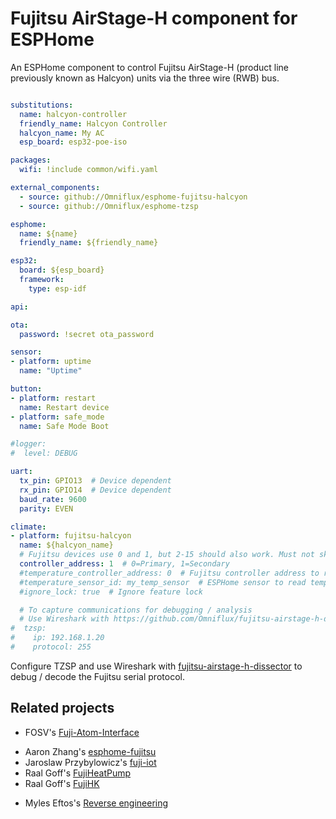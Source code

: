 # Fujitsu AirStage-H component for ESPHome

An ESPHome component to control Fujitsu AirStage-H (product line previously known as Halcyon) units via the three wire (RWB) bus.

```yaml

substitutions:
  name: halcyon-controller
  friendly_name: Halcyon Controller
  halcyon_name: My AC
  esp_board: esp32-poe-iso

packages:
  wifi: !include common/wifi.yaml

external_components:
  - source: github://Omniflux/esphome-fujitsu-halcyon
  - source: github://Omniflux/esphome-tzsp

esphome:
  name: ${name}
  friendly_name: ${friendly_name}

esp32:
  board: ${esp_board}
  framework:
    type: esp-idf

api:

ota:
  password: !secret ota_password

sensor:
- platform: uptime
  name: "Uptime"

button:
- platform: restart
  name: Restart device
- platform: safe_mode
  name: Safe Mode Boot

#logger:
#  level: DEBUG

uart:
  tx_pin: GPIO13  # Device dependent
  rx_pin: GPIO14  # Device dependent
  baud_rate: 9600
  parity: EVEN

climate:
- platform: fujitsu-halcyon
  name: ${halcyon_name}
  # Fujitsu devices use 0 and 1, but 2-15 should also work. Must not skip addresses
  controller_address: 1  # 0=Primary, 1=Secondary
  #temperature_controller_address: 0  # Fujitsu controller address to read temperature from
  #temperature_sensor_id: my_temp_sensor  # ESPHome sensor to read temperature from
  #ignore_lock: true  # Ignore feature lock

  # To capture communications for debugging / analysis
  # Use Wireshark with https://github.com/Omniflux/fujitsu-airstage-h-dissector
#  tzsp:
#    ip: 192.168.1.20
#    protocol: 255

```

Configure TZSP and use Wireshark with [fujitsu-airstage-h-dissector](https://github.com/Omniflux/fujitsu-airstage-h-dissector) to debug / decode the Fujitsu serial protocol.

## Related projects
- FOSV's [Fuji-Atom-Interface](https://github.com/FOSV/Fuji-Atom-Interface)
<!-- -->
- Aaron Zhang's [esphome-fujitsu](https://github.com/FujiHeatPump/esphome-fujitsu)
- Jaroslaw Przybylowicz's [fuji-iot](https://github.com/jaroslawprzybylowicz/fuji-iot)
- Raal Goff's [FujiHeatPump](https://github.com/unreality/FujiHeatPump)
- Raal Goff's [FujiHK](https://github.com/unreality/FujiHK)
<!-- -->
- Myles Eftos's [Reverse engineering](https://hackaday.io/project/19473-reverse-engineering-a-fujitsu-air-conditioner-unit)
